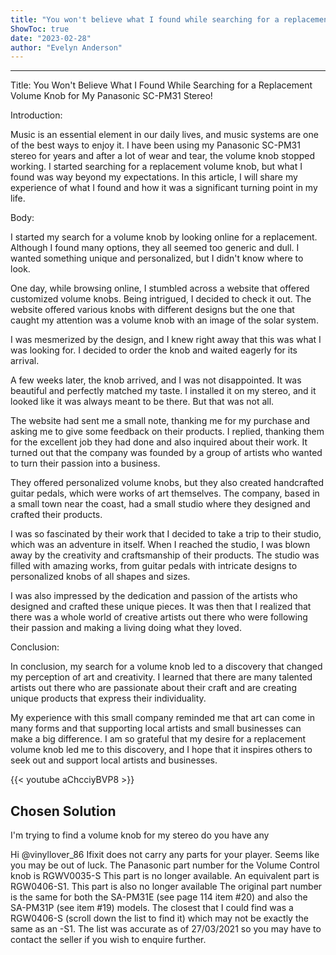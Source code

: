 ```yaml
---
title: "You won't believe what I found while searching for a replacement volume knob for my Panasonic SC-PM31 stereo!"
ShowToc: true 
date: "2023-02-28"
author: "Evelyn Anderson"
---
```

*****
Title:  You Won't Believe What I Found While Searching for a Replacement Volume Knob for My Panasonic SC-PM31 Stereo!

Introduction:

Music is an essential element in our daily lives, and music systems are one of the best ways to enjoy it. I have been using my Panasonic SC-PM31 stereo for years and after a lot of wear and tear, the volume knob stopped working. I started searching for a replacement volume knob, but what I found was way beyond my expectations. In this article, I will share my experience of what I found and how it was a significant turning point in my life.

Body:

I started my search for a volume knob by looking online for a replacement. Although I found many options, they all seemed too generic and dull. I wanted something unique and personalized, but I didn't know where to look.

One day, while browsing online, I stumbled across a website that offered customized volume knobs. Being intrigued, I decided to check it out. The website offered various knobs with different designs but the one that caught my attention was a volume knob with an image of the solar system.

I was mesmerized by the design, and I knew right away that this was what I was looking for. I decided to order the knob and waited eagerly for its arrival.

A few weeks later, the knob arrived, and I was not disappointed. It was beautiful and perfectly matched my taste. I installed it on my stereo, and it looked like it was always meant to be there. But that was not all.

The website had sent me a small note, thanking me for my purchase and asking me to give some feedback on their products. I replied, thanking them for the excellent job they had done and also inquired about their work. It turned out that the company was founded by a group of artists who wanted to turn their passion into a business.

They offered personalized volume knobs, but they also created handcrafted guitar pedals, which were works of art themselves. The company, based in a small town near the coast, had a small studio where they designed and crafted their products.

I was so fascinated by their work that I decided to take a trip to their studio, which was an adventure in itself. When I reached the studio, I was blown away by the creativity and craftsmanship of their products. The studio was filled with amazing works, from guitar pedals with intricate designs to personalized knobs of all shapes and sizes.

I was also impressed by the dedication and passion of the artists who designed and crafted these unique pieces. It was then that I realized that there was a whole world of creative artists out there who were following their passion and making a living doing what they loved.

Conclusion:

In conclusion, my search for a volume knob led to a discovery that changed my perception of art and creativity. I learned that there are many talented artists out there who are passionate about their craft and are creating unique products that express their individuality.

My experience with this small company reminded me that art can come in many forms and that supporting local artists and small businesses can make a big difference. I am so grateful that my desire for a replacement volume knob led me to this discovery, and I hope that it inspires others to seek out and support local artists and businesses.

{{< youtube aChcciyBVP8 >}} 



## Chosen Solution
 I'm trying to find a volume knob for my stereo do you have any

 Hi @vinyllover_86
Ifixit does not carry any parts for your player.
Seems like you may be out of luck.
The Panasonic part number for the Volume Control knob is RGWV0035-S This part is no longer available.
An equivalent part is RGW0406-S1.  This part is also no longer available
The original part number is the same for both the SA-PM31E (see page 114 item #20) and also the SA-PM31P (see item #19) models.
The closest that I could find was a RGW0406-S (scroll down the list to find it) which may not be exactly the same as an -S1. The list was accurate as of 27/03/2021 so you may have to contact the seller if you wish to enquire further.




